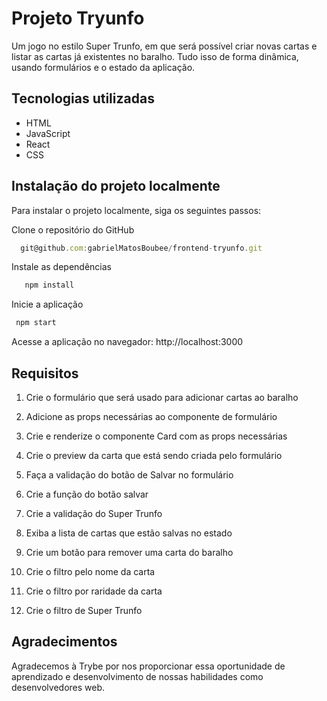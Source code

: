 # Projeto Tryunfo
Um jogo no estilo Super Trunfo, em que será possível criar novas cartas e listar as cartas já existentes no baralho. Tudo isso de forma dinâmica, usando formulários e o estado da aplicação.

## Tecnologias utilizadas
* HTML
* JavaScript
* React
* CSS

## Instalação do projeto localmente
Para instalar o projeto localmente, siga os seguintes passos:

Clone o repositório do GitHub

```javascript
  git@github.com:gabrielMatosBoubee/frontend-tryunfo.git
```

Instale as dependências


```javascript
   npm install
```
Inicie a aplicação


```javascript
 npm start
```

Acesse a aplicação no navegador: http://localhost:3000

## Requisitos

1. Crie o formulário que será usado para adicionar cartas ao baralho

2. Adicione as props necessárias ao componente de formulário

3. Crie e renderize o componente Card com as props necessárias

4. Crie o preview da carta que está sendo criada pelo formulário

5. Faça a validação do botão de Salvar no formulário

6. Crie a função do botão salvar

7. Crie a validação do Super Trunfo

8. Exiba a lista de cartas que estão salvas no estado

9. Crie um botão para remover uma carta do baralho

10. Crie o filtro pelo nome da carta

11. Crie o filtro por raridade da carta

12. Crie o filtro de Super Trunfo

## Agradecimentos
Agradecemos à Trybe por nos proporcionar essa oportunidade de aprendizado e desenvolvimento de nossas habilidades como desenvolvedores web.
